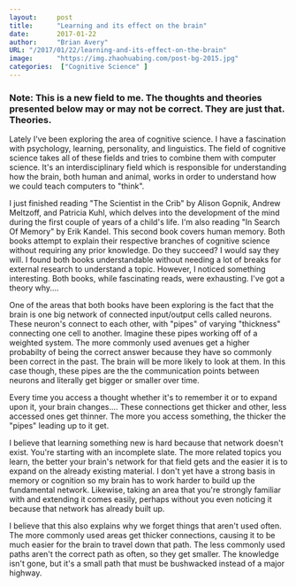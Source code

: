 ```yaml
---
layout:     post 
title:      "Learning and its effect on the brain"
date:       2017-01-22
author:     "Brian Avery"
URL: "/2017/01/22/learning-and-its-effect-on-the-brain"
image:      "https://img.zhaohuabing.com/post-bg-2015.jpg"
categories:  ["Cognitive Science" ]
---
```



<h3>Note: This is a new field to me. The thoughts and theories presented below may or may not be correct. They are just that. Theories.</h3>
Lately I've been exploring the area of cognitive science. I have a fascination with psychology, learning, personality, and linguistics. The field of cognitive science takes all of these fields and tries to combine them with computer science. It's an interdisciplinary field which is responsible for understanding how the brain, both human and animal, works in order to understand how we could teach computers to "think".

I just finished reading "The Scientist in the Crib" by Alison Gopnik, Andrew Meltzoff, and Patricia Kuhl, which delves into the development of the mind during the first couple of years of a child's life. I'm also reading "In Search Of Memory" by Erik Kandel. This second book covers human memory. Both books attempt to explain their respective branches of cognitive science without requiring any prior knowledge. Do they succeed? I would say they will. I found both books understandable without needing a lot of breaks for external research to understand a topic. However, I noticed something interesting. Both books, while fascinating reads, were exhausting. I've got a theory why....

One of the areas that both books have been exploring is the fact that the brain is one big network of connected input/output cells called neurons. These neuron's connect to each other, with "pipes" of varying "thickness" connecting one cell to another. Imagine these pipes working off of a weighted system. The more commonly used avenues get a higher probabilty of being the correct answer because they have so commonly been correct in the past. The brain will be more likely to look at them. In this case though, these pipes are the the communication points between neurons and literally get bigger or smaller over time.

Every time you access a thought whether it's to remember it or to expand upon it, your brain changes.... These connections get thicker and other, less accessed ones get thinner. The more you access something, the thicker the "pipes" leading up to it get.

I believe that learning something new is hard because that network doesn't exist. You're starting with an incomplete slate. The more related topics you learn, the better your brain's network for that field gets and the easier it is to expand on the already existing material. I don't yet have a strong basis in memory or cognition so my brain has to work harder to build up the fundamental network. Likewise, taking an area that you're strongly familiar with and extending it comes easily, perhaps without you even noticing it because that network has already built up.

I believe that this also explains why we forget things that aren't used often. The more commonly used areas get thicker connections, causing it to be much easier for the brain to travel down that path. The less commonly used paths aren't the correct path as often, so they get smaller. The knowledge isn't gone, but it's a small path that must be bushwacked instead of a major highway.

&nbsp;